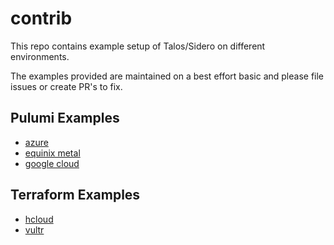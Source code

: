 # contrib

This repo contains example setup of Talos/Sidero on different environments.

The examples provided are maintained on a best effort basic and please file issues or create PR's to fix.

## Pulumi Examples

- [azure](./examples/pulumi/azure)
- [equinix metal](./examples/pulumi/equinix-metal)
- [google cloud](./examples/pulumi/gcp)

## Terraform Examples

- [hcloud](./examples/terraform/hcloud)
- [vultr](./examples/terraform/vultr)
